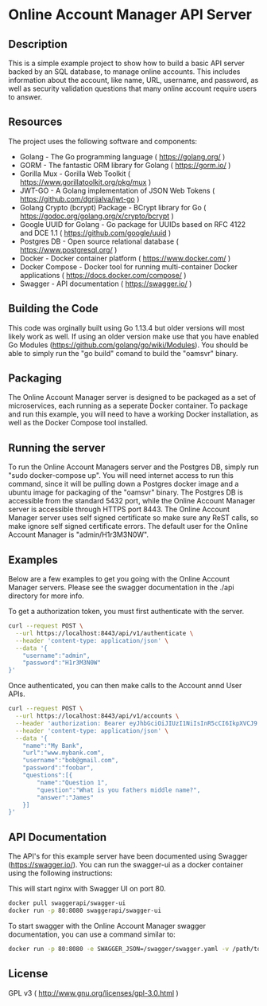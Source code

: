 # **Online Account Manager API Server**

## Description
This is a simple example project to show how to build a basic API server backed by an SQL database, to manage online accounts. This includes information about the account, like name, URL, username, and password, as well as security validation questions that many online account require users to answer. 

## Resources
The project uses the following software and components:
- Golang - The Go programming language ( https://golang.org/ )
- GORM - The fantastic ORM library for Golang ( https://gorm.io/ )
- Gorilla Mux - Gorilla Web Toolkit ( https://www.gorillatoolkit.org/pkg/mux )
- JWT-GO - A Golang implementation of JSON Web Tokens ( https://github.com/dgrijalva/jwt-go )
- Golang Crypto (bcrypt) Package - BCrypt library for Go ( https://godoc.org/golang.org/x/crypto/bcrypt )
- Google UUID for Golang - Go package for UUIDs based on RFC 4122 and DCE 1.1 ( https://github.com/google/uuid )
- Postgres DB - Open source relational database ( https://www.postgresql.org/ )
- Docker - Docker container platform ( https://www.docker.com/ )
- Docker Compose - Docker tool for running multi-container Docker applications ( https://docs.docker.com/compose/ )
- Swagger - API documentation ( https://swagger.io/ )

## Building the Code
This code was orginally built using Go 1.13.4 but older versions will most likely work as well. If using an older version make use that you have enabled Go Modules (https://github.com/golang/go/wiki/Modules). You should be able to simply run the "go build" comand to build the "oamsvr" binary.

## Packaging
The Online Account Manager server is designed to be packaged as a set of microservices, each running as a seperate Docker container. To package and run this example, you will need to have a working Docker installation, as well as the Docker Compose tool installed.

## Running the server
To run the Online Account Managers server and the Postgres DB, simply run "sudo docker-compose up". You will need internet access to run this command, since it will be pulling down a Postgres docker image and a ubuntu image for packaging of the "oamsvr" binary. The Postgres DB is accessible from the standard 5432 port, while the Online Account Manager server is accessible through HTTPS port 8443. The Online Account Manager server uses self signed certificate so make sure any ReST calls, so make ignore self signed certificate errors. The default user for the Online Account Manager is "admin/H1r3M3N0W".

## Examples
Below are a few examples to get you going with the Online Account Manager servers. Please see the swagger documentation in the ./api directory for more info.

To get a authorization token, you must first authenticate with the server.
```bash
curl --request POST \
  --url https://localhost:8443/api/v1/authenticate \
  --header 'content-type: application/json' \
  --data '{  
	"username":"admin",
	"password":"H1r3M3N0W"
}'
```

Once authenticated, you can then make calls to the Account annd User APIs.
```bash
curl --request POST \
  --url https://localhost:8443/api/v1/accounts \
  --header 'authorization: Bearer eyJhbGciOiJIUzI1NiIsInR5cCI6IkpXVCJ9.eyJwYXNzd29yZCI6IiQyYSQxMiR5QkVDeUhyeC9KQTlxUks5bWVZNmouaGNod2dab0N2Y3puWXVRNjBRVDRpSGdKZDRqM0lmYSIsInVzZXJuYW1lIjoiYWRtaW4ifQ.Tce8qaOBVQpC2rLTgq0KxXB2srtiveehmhF9UEbkons' \
  --header 'content-type: application/json' \
  --data '{
	"name":"My Bank",
	"url":"www.mybank.com",
	"username":"bob@gmail.com",
	"password":"foobar",
	"questions":[{
		"name":"Question 1",
		"question":"What is you fathers middle name?",
		"answer":"James"
	}]
}'
```


## API Documentation
The API's for this example server have been documented using Swagger (https://swagger.io/). You can run the swagger-ui as a docker container using the following instructions:

This will start nginx with Swagger UI on port 80.

```bash
docker pull swaggerapi/swagger-ui
docker run -p 80:8080 swaggerapi/swagger-ui
```

To start swagger with the Online Account Manager swagger documentation, you can use a command similar to:

```bash
docker run -p 80:8080 -e SWAGGER_JSON=/swagger/swagger.yaml -v /path/to/oamsvr/api:/swagger swaggerapi/swagger-ui
```

## License
GPL v3 ( http://www.gnu.org/licenses/gpl-3.0.html )